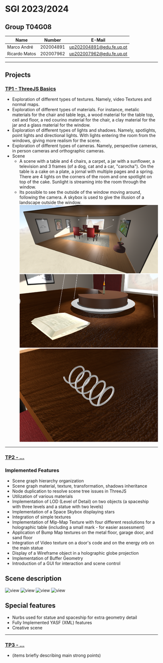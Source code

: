# SGI 2023/2024

## Group T04G08
| Name             | Number    | E-Mail             |
| ---------------- | --------- | ------------------ |
| Marco André         | 202004891 | up202004891@edu.fe.up.pt                |
| Ricardo Matos         | 202007962 | up202007962@edu.fe.up.pt                |

----

## Projects

### [TP1 - ThreeJS Basics](tp1)

- Exploration of different types of textures. Namely, video Textures and normal maps.
- Exploration of different types of materials. For instance, metalic materials for the chair and table legs, a wood material for the table top, ceil and floor, a red courino material for the chair, a clay material for the jar and a glass material for the window.
- Exploration of different types of lights and shadows. Namely, spotlights, point lights and directional lights. With lights entering the room from the windows, giving more realism for the scene.
- Exploration of different types of cameras. Namely, perspective cameras, in person cameras and orthographic cameras.
- Scene
  - A scene with a table and 4 chairs, a carpet, a jar with a sunflower, a television and 3 frames (of a dog, cat and a car, "carocha"). On the table is a cake on a plate, a jornal with multiple pages and a spring. There are 4 lights on the corners of the room and one spotlight on top of the cake. Sunlight is streaming into the room through the window.
  - Its possible to see the outside of the window moving around, following the camera. A skybox is used to give the illusion of a landscape outside the window.
![view](tp1/doc/general_view.png)
![view](tp1/doc/cake_jornal.png)
![view](tp1/doc/spring.png)

-----

### [TP2 - ...](tp2)

### Implemented Features
- Scene graph hierarchy organization
- Scene graph material, texture, transformation, shadows inheritance
- Node duplication to resolve scene tree issues in ThreeJS
- Utilization of various materials
- Implementation of LOD (Level of Detail) on two objects (a spaceship with three levels and a statue with two levels)
- Implementation of a Space Skybox displaying stars
- Integration of simple textures
- Implementation of Mip-Map Texture with four different resolutions for a holographic table (including a small mark - for easier assessment)
- Application of Bump Map textures on the metal floor, garage door, and sand floor
- Integration of Video texture on a door's code and on the energy orb on the main statue
- Display of a Wireframe object in a holographic globe projection
- Implementation of Buffer Geometry
- Introduction of a GUI for interaction and scene control

## Scene description

![view](screenshots/main_room.png)
![view](screenshots/living_room.png)
![view](screenshots/lod.png)
![view](screenshots/statue.png)


## Special features

- Nurbs used for statue and spaceship for extra geometry detail
- Fully Implemented YASF (XML) features
- Creative scene

----

### [TP3 - ...](tp3)
- (items briefly describing main strong points)

